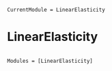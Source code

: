 ```@meta
CurrentModule = LinearElasticity
```

# LinearElasticity

```@index
```

```@autodocs
Modules = [LinearElasticity]
```
